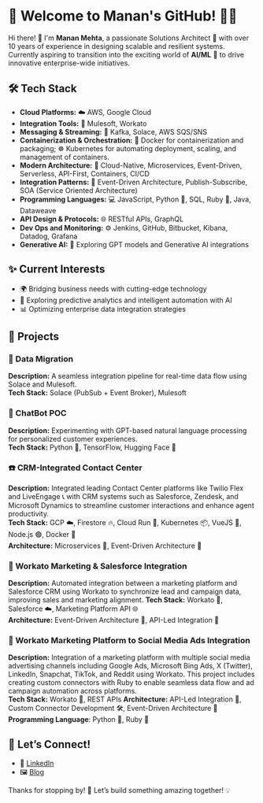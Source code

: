 # 🌟 Welcome to Manan's GitHub! 👨‍💻  

Hi there! 👋 I'm **Manan Mehta**, a passionate Solutions Architect 🚀 with over 10 years of experience in designing scalable and resilient systems. Currently aspiring to transition into the exciting world of **AI/ML** 🤖 to drive innovative enterprise-wide initiatives.  

## 🛠️ Tech Stack  
- **Cloud Platforms:** ☁️ AWS, Google Cloud  
- **Integration Tools:** 🔗 Mulesoft, Workato
- **Messaging & Streaming:** 📩 Kafka, Solace, AWS SQS/SNS  
- **Containerization & Orchestration:** 🐳 Docker for containerization and packaging; ☸️ Kubernetes for automating deployment, scaling, and management of containers.
- **Modern Architecture:** 🚀 Cloud-Native, Microservices, Event-Driven, Serverless, API-First, Containers, CI/CD 
- **Integration Patterns:** 🔄 Event-Driven Architecture, Publish-Subscribe, SOA (Service Oriented Architecture)
- **Programming Languages:** 💻 JavaScript, Python 🐍, SQL, Ruby 💎, Java, Dataweave
- **API Design & Protocols:** 🌐 RESTful APIs, GraphQL
- **Dev Ops and Monitoring:** ⚙️ Jenkins, GitHub, Bitbucket, Kibana, Datadog, Grafana
- **Generative AI:** 🌌 Exploring GPT models and Generative AI integrations  

## ✨ Current Interests  
- 🌍 Bridging business needs with cutting-edge technology  
- 🤖 Exploring predictive analytics and intelligent automation with AI  
- 📊 Optimizing enterprise data integration strategies  

## 📂 Projects  
### 🔄 Data Migration 
**Description:** A seamless integration pipeline for real-time data flow using Solace and Mulesoft.  
**Tech Stack:** Solace (PubSub + Event Broker), Mulesoft

### 🤖 ChatBot POC 
**Description:** Experimenting with GPT-based natural language processing for personalized customer experiences.  
**Tech Stack:** Python 🐍, TensorFlow, Hugging Face 🤗  

### ☎️ CRM-Integrated Contact Center  
**Description:** Integrated leading Contact Center platforms like Twilio Flex and LiveEngage 📞 with CRM systems such as Salesforce, Zendesk, and Microsoft Dynamics to streamline customer interactions and enhance agent productivity.  
**Tech Stack:** GCP ☁️, Firestore 🔥, Cloud Run 🚀, Kubernetes 📦, VueJS 🎨, Node.js 🟢, Docker 🐳  
**Architecture:** Microservices 🧩, Event-Driven Architecture 🔄  

### 🔗 Workato Marketing & Salesforce Integration
**Description:** Automated integration between a marketing platform and Salesforce CRM using Workato to synchronize lead and campaign data, improving sales and marketing alignment.
**Tech Stack:** Workato 🤖, Salesforce ☁️, Marketing Platform API 🌐  
**Architecture:** Event-Driven Architecture 🔄, API-Led Integration 🔗

### 📢 Workato Marketing Platform to Social Media Ads Integration
**Description:** Integration of a marketing platform with multiple social media advertising channels including Google Ads, Microsoft Bing Ads, X (Twitter), LinkedIn, Snapchat, TikTok, and Reddit using Workato. This project includes creating custom connectors with Ruby to enable seamless data flow and ad campaign automation across platforms.  
**Tech Stack:** Workato 🤖, REST APIs 
**Architecture:** API-Led Integration 🔗, Custom Connector Development 🛠️, Event-Driven Architecture 🔄
**Programming Language**: Python 🐍, Ruby 💎

## 📢 Let’s Connect!  
- 💼 [LinkedIn](https://linkedin.com/in/mananmehta64)  
- 🖼️ [Blog](https://learnwithmanan.medium.com/)  

Thanks for stopping by! 🚀 Let’s build something amazing together! 💡
